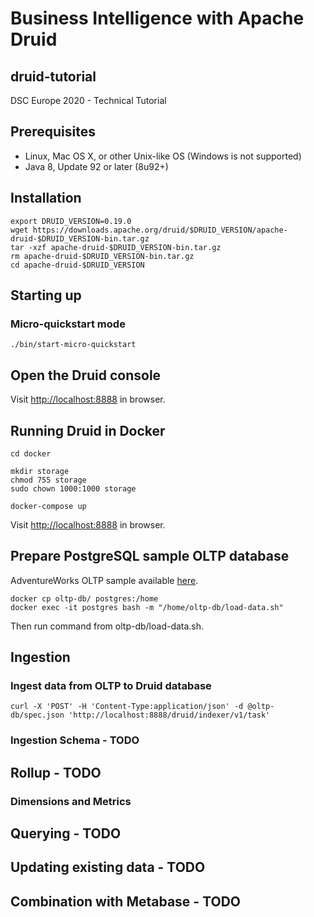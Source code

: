 # Business Intelligence with Apache Druid 
## druid-tutorial
DSC Europe 2020 - Technical Tutorial

## Prerequisites
- Linux, Mac OS X, or other Unix-like OS (Windows is not supported)
- Java 8, Update 92 or later (8u92+)

## Installation
```
export DRUID_VERSION=0.19.0
wget https://downloads.apache.org/druid/$DRUID_VERSION/apache-druid-$DRUID_VERSION-bin.tar.gz
tar -xzf apache-druid-$DRUID_VERSION-bin.tar.gz
rm apache-druid-$DRUID_VERSION-bin.tar.gz
cd apache-druid-$DRUID_VERSION
```

## Starting up
### Micro-quickstart mode
```
./bin/start-micro-quickstart
```

## Open the Druid console
Visit [http://localhost:8888](http://localhost:8888) in browser.

## Running Druid in Docker
```
cd docker

mkdir storage
chmod 755 storage
sudo chown 1000:1000 storage

docker-compose up
```
Visit [http://localhost:8888](http://localhost:8888) in browser.

## Prepare PostgreSQL sample OLTP database
AdventureWorks OLTP sample available [here](https://github.com/morenoh149/postgresDBSamples/tree/master/adventureworks).
```
docker cp oltp-db/ postgres:/home
docker exec -it postgres bash -m "/home/oltp-db/load-data.sh"
```
Then run command from oltp-db/load-data.sh.

## Ingestion
### Ingest data from OLTP to Druid database
```
curl -X 'POST' -H 'Content-Type:application/json' -d @oltp-db/spec.json 'http://localhost:8888/druid/indexer/v1/task'
```

### Ingestion Schema - TODO

## Rollup - TODO
### Dimensions and Metrics

## Querying - TODO

## Updating existing data - TODO

## Combination with Metabase - TODO
